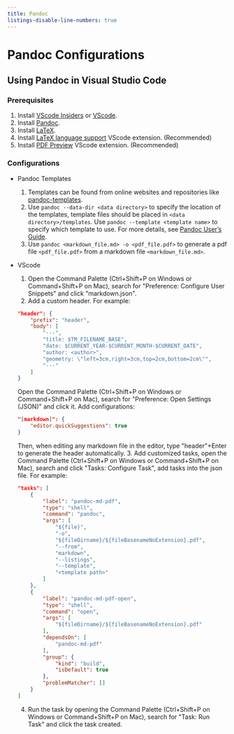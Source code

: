 ```yaml
---
title: Pandoc
listings-disable-line-numbers: true
---
```


# Pandoc Configurations

## Using Pandoc in Visual Studio Code

### Prerequisites

1. Install [VScode Insiders](https://code.visualstudio.com/insiders/) or [VScode](https://code.visualstudio.com/).
2. Install [Pandoc](https://pandoc.org/).
3. Install [LaTeX](https://www.latex-project.org/).
4. Install [LaTeX language support](https://marketplace.visualstudio.com/items?itemName=mathematic.vscode-latex) VScode extension. (Recommended)
5. Install [PDF Preview](https://marketplace.visualstudio.com/items?itemName=analytic-signal.preview-pdf) VScode extension. (Recommended)

### Configurations

- Pandoc Templates
  1. Templates can be found from online websites and repositories like [pandoc-templates](https://github.com/kjhealy/pandoc-templates).
  2. Use `pandoc --data-dir <data directory>` to specify the location of the templates, template files should be placed in `<data directory>/templates`. Use `pandoc --template <template name>` to specify which template to use. For more details, see [Pandoc User’s Guide](https://pandoc.org/MANUAL.html#option--data-dir).
  3. Use `pandoc <markdown_file.md> -o <pdf_file.pdf>` to generate a pdf file `<pdf_file.pdf>` from a markdown file `<markdown_file.md>`.

- VScode
  1. Open the Command Palette (Ctrl+Shift+P on Windows or Command+Shift+P on Mac), search for "Preference: Configure User Snippets" and click "markdown.json".
  2. Add a custom header. For example:
  ```json
  "header": {
      "prefix": "header",
      "body": [
          "---",
          "title: $TM_FILENAME_BASE",
          "date: $CURRENT_YEAR-$CURRENT_MONTH-$CURRENT_DATE",
          "author: <author>",
          "geometry: \"left=3cm,right=3cm,top=2cm,bottom=2cm\"",
          "---"
      ]
  }
  ```
  Open the Command Palette (Ctrl+Shift+P on Windows or Command+Shift+P on Mac), search for "Preference: Open Settings (JSON)" and click it. Add configurations:
  ```json
  "[markdown]": {
      "editor.quickSuggestions": true
  }
  ```
  Then, when editing any markdown file in the editor, type "header"+Enter to generate the header automatically.
  3. Add customized tasks, open the Command Palette (Ctrl+Shift+P on Windows or Command+Shift+P on Mac), search and click "Tasks: Configure Task", add tasks into the json file. For example:
  ```json
  "tasks": [
      {
          "label": "pandoc-md-pdf",
          "type": "shell",
          "command": "pandoc",
          "args": [
              "${file}",
              "-o",
              "${fileDirname}/${fileBasenameNoExtension}.pdf",
              "--from",
              "markdown",
              "--listings",
              "--template",
              "<template path>"
          ]
      },
      {
          "label": "pandoc-md-pdf-open",
          "type": "shell",
          "command": "open",
          "args": [
              "${fileDirname}/${fileBasenameNoExtension}.pdf"
          ],
          "dependsOn": [
              "pandoc-md-pdf"
          ],
          "group": {
              "kind": "build",
              "isDefault": true
          },
          "problemMatcher": []
      }
  ]
  ```
  4. Run the task by opening the Command Palette (Ctrl+Shift+P on Windows or Command+Shift+P on Mac), search for "Task: Run Task" and click the task created.
